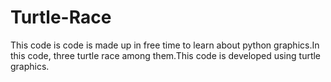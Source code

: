 # Turtle-Race
This code is code is made up in free time to learn about python graphics.In this code, three turtle race among them.This code is developed using turtle graphics.
